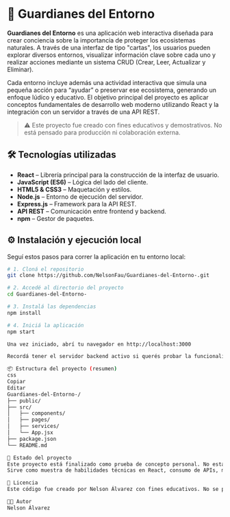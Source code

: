 # 🌿 Guardianes del Entorno

**Guardianes del Entorno** es una aplicación web interactiva diseñada para crear conciencia sobre la importancia de proteger los ecosistemas naturales. 
A través de una interfaz de tipo "cartas", los usuarios pueden explorar diversos entornos, visualizar información clave sobre cada uno y realizar acciones mediante un sistema CRUD (Crear, Leer, Actualizar y Eliminar).

Cada entorno incluye además una actividad interactiva que simula una pequeña acción para “ayudar” o preservar ese ecosistema, generando un enfoque lúdico y educativo. 
El objetivo principal del proyecto es aplicar conceptos fundamentales de desarrollo web moderno utilizando React y la integración con un servidor a través de una API REST.

> ⚠️ Este proyecto fue creado con fines educativos y demostrativos. No está pensado para producción ni colaboración externa.

## 🛠 Tecnologías utilizadas

- **React** – Librería principal para la construcción de la interfaz de usuario.
- **JavaScript (ES6)** – Lógica del lado del cliente.
- **HTML5 & CSS3** – Maquetación y estilos.
- **Node.js** – Entorno de ejecución del servidor.
- **Express.js** – Framework para la API REST.
- **API REST** – Comunicación entre frontend y backend.
- **npm** – Gestor de paquetes.


## ⚙️ Instalación y ejecución local

Seguí estos pasos para correr la aplicación en tu entorno local:

```bash
# 1. Cloná el repositorio
git clone https://github.com/NelsonFau/Guardianes-del-Entorno-.git

# 2. Accedé al directorio del proyecto
cd Guardianes-del-Entorno-

# 3. Instalá las dependencias
npm install

# 4. Iniciá la aplicación
npm start

Una vez iniciado, abrí tu navegador en http://localhost:3000

Recordá tener el servidor backend activo si querés probar la funcionalidad completa del CRUD.

📦 Estructura del proyecto (resumen)
css
Copiar
Editar
Guardianes-del-Entorno-/
├── public/
├── src/
│   ├── components/
│   ├── pages/
│   ├── services/
│   └── App.jsx
├── package.json
└── README.md

🧪 Estado del proyecto
Este proyecto está finalizado como prueba de concepto personal. No está pensado para escalar ni para recibir contribuciones externas.
Sirve como muestra de habilidades técnicas en React, consumo de APIs, manejo de estado y estructura modular.

📝 Licencia
Este código fue creado por Nelson Álvarez con fines educativos. No se permite su redistribución ni uso comercial sin autorización previa.

👨‍💻 Autor
Nelson Álvarez
